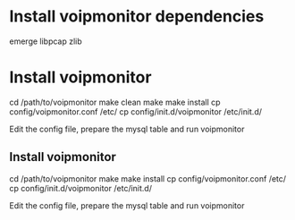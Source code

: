 # Install voipmonitor dependencies

emerge libpcap zlib

# Install voipmonitor

cd /path/to/voipmonitor
make clean
make
make install
cp config/voipmonitor.conf /etc/
cp config/init.d/voipmonitor /etc/init.d/

Edit the config file, prepare the mysql table and run voipmonitor


## Install voipmonitor

cd /path/to/voipmonitor
make
make install
cp config/voipmonitor.conf /etc/
cp config/init.d/voipmonitor /etc/init.d/

Edit the config file, prepare the mysql table and run voipmonitor

